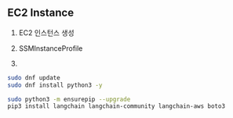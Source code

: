 ## EC2 Instance

1. EC2 인스턴스 생성

2. SSMInstanceProfile

3. 

```bash
sudo dnf update
sudo dnf install python3 -y

sudo python3 -m ensurepip --upgrade
pip3 install langchain langchain-community langchain-aws boto3

```